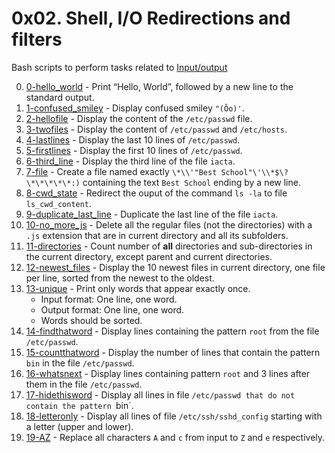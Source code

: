 # 0x02. Shell, I/O Redirections and filters

Bash scripts to perform tasks related to
[Input/output](https://en.wikipedia.org/wiki/Input/output)

0. [0-hello_world](./0-hello_world) - Print “Hello, World”, followed by a new
   line to the standard output.
1. [1-confused_smiley](./1-confused_smiley) - Display confused smiley `"(Ôo)'`.
2. [2-hellofile](./2-hellofile) - Display the content of the `/etc/passwd` file.
3. [3-twofiles](./3-twofiles) - Display the content of `/etc/passwd` and
   `/etc/hosts`.
4. [4-lastlines](./4-lastlines) - Display the last 10 lines of `/etc/passwd`.
5. [5-firstlines](./5-firstlines) - Display the first 10 lines of `/etc/passwd`.
6. [6-third_line](./6-third_line) - Display the third line of the file `iacta`.
7. [7-file](./7-file) - Create a file named exactly
   `\*\\'"Best School"\'\\*$\?\*\*\*\*\*:)` containing the text `Best School`
   ending by a new line.
8. [8-cwd_state](./8-cwd_state) - Redirect the ouput of the command `ls -la` to
   file `ls_cwd_content`.
9. [9-duplicate_last_line](./9-duplicate_last_line) - Duplicate the last line
   of the file `iacta`.
10. [10-no_more_js](./10-no_more_js) - Delete all the regular files
    (not the directories) with a `.js` extension that are in current directory
    and all its subfolders.
11. [11-directories](./11-directories) - Count number of **all** directories and
    sub-directories in the current directory, except parent and current
    directories.
12. [12-newest_files](./12-newest_files) - Display the 10 newest files in
    current directory, one file per line, sorted from the newest to the oldest.
13. [13-unique](./13-unique) - Print only words that appear exactly once.
    - Input format: One line, one word.
    - Output format: One line, one word.
    - Words should be sorted.
14. [14-findthatword](./14-findthatword) - Display lines containing the pattern
    `root` from the file `/etc/passwd`.
15. [15-countthatword](./15-countthatword) - Display the number of lines that
    contain the pattern `bin` in the file `/etc/passwd`.
16. [16-whatsnext](./16-whatsnext) - Display lines containing pattern `root`
    and 3 lines after them in the file `/etc/passwd`.
17. [17-hidethisword](./17-hidethisword) - Display all lines in file
    `/etc/passwd that do not contain the pattern `bin`.
18. [18-letteronly](./18-letteronly) - Display all lines of file
    `/etc/ssh/sshd_config` starting with a letter (upper and lower).
19. [19-AZ](./19-AZ) - Replace all characters `A` and `c` from input to `Z`
    and `e` respectively.
